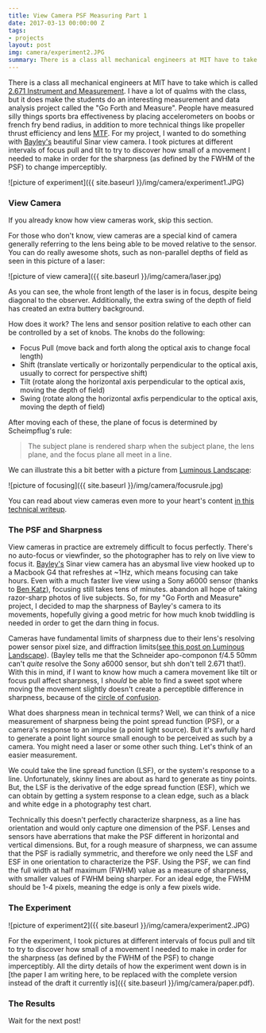 ```yaml
---
title: View Camera PSF Measuring Part 1
date: 2017-03-13 00:00:00 Z
tags:
- projects
layout: post
img: camera/experiment2.JPG
summary: There is a class all mechanical engineers at MIT have to take...
---
```


There is a class all mechanical engineers at MIT have to take which is called [2.671 Instrument and Measurement][2671]. I have a lot of qualms with the class, but it does make the students do an interesting measurement and data analysis project called the "Go Forth and Measure". People have measured silly things sports bra effectiveness by placing accelerometers on boobs or french fry bend radius, in addition to more technical things like propeller thrust efficiency and lens [MTF][MTF]. For my project, I wanted to do something with [Bayley's][bayley] beautiful Sinar view camera. I took pictures at different intervals of focus pull and tilt to try to discover how small of a movement I needed to make in order for the sharpness (as defined by the FWHM of the PSF) to change imperceptibly.


![picture of experiment]({{ site.baseurl }}/img/camera/experiment1.JPG)

### View Camera ###
If you already know how view cameras work, skip this section.

For those who don't know, view cameras are a special kind of camera generally referring to the lens being able to be moved relative to the sensor. You can do really awesome shots, such as non-parallel depths of field as seen in this picture of a laser:

![picture of view camera]({{ site.baseurl }}/img/camera/laser.jpg)

As you can see, the whole front length of the laser is in focus, despite being diagonal to the observer. Additionally, the extra swing of the depth of field has created an extra buttery background.

How does it work? The lens and sensor position relative to each other can be controlled by a set of knobs. The knobs do the following:

* Focus Pull (move back and forth along the optical axis to change focal length)
* Shift (translate vertically or horizontally perpendicular to the optical axis, usually to correct for perspective shift)
* Tilt (rotate along the horizontal axis perpendicular to the optical axis, moving the depth of field)
* Swing (rotate along the horizontal axfis perpendicular to the optical axis, moving the depth of field)

After moving each of these, the plane of focus is determined by Scheimpflug's rule:

> The subject plane is rendered sharp when the subject plane, the lens plane, and the focus plane all meet in a line.

We can illustrate this a bit better with a picture from [Luminous Landscape][ll]:

![picture of focusing]({{ site.baseurl }}/img/camera/focusrule.jpg)

You can read about view cameras even more to your heart's content [in this technical writeup][vcamerapaper].

### The PSF and Sharpness ###

View cameras in practice are extremely difficult to focus perfectly. There's no auto-focus or viewfinder, so the photographer has to rely on live view to focus it. [Bayley's][bayley] Sinar view camera has an abysmal live view hooked up to a Macbook G4 that refreshes at ~1Hz, which means focusing can take hours. Even with a much faster live view using a Sony a6000 sensor (thanks to [Ben Katz][benkatz]), focusing still takes tens of minutes. abandon all hope of taking razor-sharp photos of live subjects. So, for my "Go Forth and Measure" project, I decided to map the sharpness of Bayley's camera to its movements, hopefully giving a good metric for how much knob twiddling is needed in order to get the darn thing in focus.

Cameras have fundamental limits of sharpness due to their lens's resolving power sensor pixel size, and diffraction limits([see this post on Luminous Landscape][lloutresolve]). (Bayley tells me that the Schneider apo-componon f/4.5 50mm can't *quite* resolve the Sony a6000 sensor, but shh don't tell 2.671 that!). With this in mind, if I want to know how much a camera movement like tilt or focus pull affect sharpness, I *should* be able to find a sweet spot where moving the movement slightly doesn't create a perceptible difference in sharpness, because of the [circle of confusion][coc].

What does sharpness mean in technical terms? Well, we can think of a nice measurement of sharpness being the point spread function (PSF), or a camera's response to an impulse (a point light source). But it's awfully hard to generate a point light source small enough to be perceived as such by a camera. You might need a laser or some other such thing. Let's think of an easier measurement.

We could take the line spread function (LSF), or the system's response to a line. Unfortunately, skinny lines are about as hard to generate as tiny points. But, the LSF is the derivative of the edge spread function (ESF), which we can obtain by getting a system response to a clean edge, such as a black and white edge in a photography test chart.

Technically this doesn't perfectly characterize sharpness, as a line has orientation and would only capture one dimension of the PSF. Lenses and sensors have aberrations that make the PSF different in horizontal and vertical dimensions. But, for a rough measure of sharpness, we can assume that the PSF is radially symmetric, and therefore we only need the LSF and ESF in one orientation to characterize the PSF. Using the PSF, we can find the full width at half maximum (FWHM) value as a measure of sharpness, with smaller values of FWHM being sharper. For an ideal edge, the FWHM should be 1-4 pixels, meaning the edge is only a few pixels wide.

### The Experiment ###


![picture of experiment2]({{ site.baseurl }}/img/camera/experiment2.JPG)

For the experiment, I took pictures at different intervals of focus pull and tilt to try to discover how small of a movement I needed to make in order for the sharpness (as defined by the FWHM of the PSF) to change imperceptibly. All the dirty details of how the experiment went down is in [the paper I am writing here, to be replaced with the complete version instead of the draft it currently is]({{ site.baseurl }}/img/camera/paper.pdf).

### The Results ###

Wait for the next post!


[anchorcms]:   https://anchorcms.com/
[jekyll]:      http://jekyllrb.com
[jekyll-gh]:   https://github.com/jekyll/jekyll
[jekyll-help]: https://github.com/jekyll/jekyll-help
[githubpages]: https://pages.github.com/
[mywebsite]:   https://github.com/rebeccali/holo-alfa/
[holoalfa]:    https://github.com/steinvc/holo-alfa
[ppprs]:       http://www.powerracingseries.org/
[dvr]:    	   http://www.ti.com/product/drv8302
[chainsawfet]: http://www.nxp.com/documents/data_sheet/PSMN7R0-100PS.pdf
[bayley]:      http://isopack.blogspot.com
[ninephase]:   https://github.com/rebeccali/ninephase
[charles]:     http://www.etotheipiplusone.com/
[thedentist]:  https://www.facebook.com/thedentistbattlebot/
[bayley]:      https://isopack.blogspot.com/
[2671]:		   http://web.mit.edu/2.671/www/
[MTF]:		   http://www.imatest.com/docs/sharpness/
[benkatz]:	   http://build-its.blogspot.com/
[vcamerapaper]:http://www.math.northwestern.edu/~len/photos/pages/vc.pdf
[coc]: 		   https://en.wikipedia.org/wiki/Circle_of_confusion
[lloutresolve]:https://luminous-landscape.com/do-sensors-out-resolve-lenses/
[PSF]:		   https://en.wikipedia.org/wiki/Point_spread_function
[ll]:		   https://luminous-landscape.com/